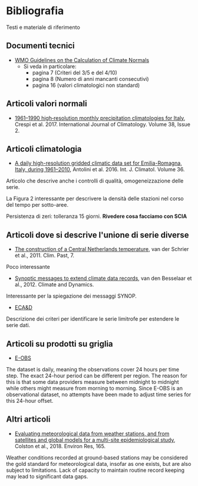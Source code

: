 # Bibliografia

Testi e materiale di riferimento

## Documenti tecnici

- [WMO Guidelines on the Calculation of Climate Normals](https://library.wmo.int/doc_num.php?explnum_id=4166)
  - Si veda in particolare:
    - pagina 7 (Criteri del 3/5 e del 4/10)
    - pagina 8 (Numero di anni mancanti consecutivi)
    - pagina 16 (valori climatologici non standard)
    
## Articoli valori normali

- [1961–1990 high‐resolution monthly precipitation climatologies for Italy](https://rmets.onlinelibrary.wiley.com/doi/10.1002/joc.5217), Crespi et al. 2017. International Journal of Climatology. Volume 38, Issue 2.

## Articoli climatologia

- [A daily high-resolution gridded climatic data set for Emilia-Romagna, Italy, during 1961–2010](https://rmets.onlinelibrary.wiley.com/doi/epdf/10.1002/joc.4473), Antolini et al. 2016. Int. J. Climatol. Volume 36.

Articolo che descrive anche i controlli di qualità, omogeneizzazione delle serie.

La Figura 2 interessante per descrivere la densità delle stazioni nel corso del tempo per sotto-aree.

Persistenza di zeri: tolleranza 15 giorni. **Rivedere cosa facciamo con SCIA**

## Articoli dove si descrive l'unione di serie diverse

- [The construction of a Central Netherlands temperature](https://www.researchgate.net/publication/307719738_The_construction_of_a_Central_Netherlands_temperature), van der Schrier et al., 2011. Clim. Past, 7.

Poco interessante

- [Synoptic messages to extend climate data records](https://agupubs.onlinelibrary.wiley.com/doi/10.1029/2011JD016687), van den Besselaar et al., 2012. Climate and Dynamics.

Interessante per la spiegazione dei messaggi SYNOP.

- [ECA&D](https://www.ecad.eu/documents/atbd.pdf)

Descrizione dei criteri per identificare le serie limitrofe per estendere le serie dati.

## Articoli su prodotti su griglia

- [E-OBS](https://cds.climate.copernicus.eu/cdsapp#!/dataset/insitu-gridded-observations-europe?tab=overview)

The dataset is daily, meaning the observations cover 24 hours per time step. The exact 24-hour period can be different per region. The reason for this is that some data providers measure between midnight to midnight while others might measure from morning to morning. Since E-OBS is an observational dataset, no attempts have been made to adjust time series for this 24-hour offset.


## Altri articoli

- [Evaluating meteorological data from weather stations, and from satellites and global models for a multi-site epidemiological study](https://www.ncbi.nlm.nih.gov/pmc/articles/PMC6024078/), Colston et al., 2018. Environ Res, 165. 

Weather conditions recorded at ground-based stations may be considered the gold standard for meteorological data, insofar as one exists, but are also subject to limitations. Lack of capacity to maintain routine record keeping may lead to significant data gaps.
